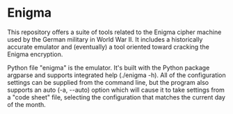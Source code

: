 # Enigma
This repository offers a suite of tools related to the Enigma cipher machine used by the German military in World War II.  It includes a historically accurate emulator and (eventually) a tool oriented toward cracking the Enigma encryption.

Python file "enigma" is the emulator.  It's built with the Python package argparse and supports integrated help (./enigma -h).  All of the configuration settings can be supplied from the command line, but the program also supports an auto (-a, --auto) option which will cause it to take settings from a "code sheet" file, selecting the configuration that matches the current day of the month.
